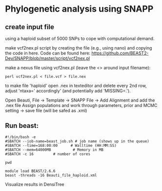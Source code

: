 # Phylogenetic analysis using SNAPP

## create input file

using a haploid subset of 5000 SNPs to cope with computational demand.

make vcf2nex.pl script by creating the file (e.g., using nano) and copying the code in here.
Code can be found here: https://github.com/BEAST2-Dev/SNAPP/blob/master/script/vcf2nex.pl

make a nexus file using vcf2nex.pl (leave the <> around input filename): 

```
perl vcf2nex.pl < file.vcf > file.nex
```

to make file 'haploid' open .nex in texteditor and delete every 2nd row, adjust 'ntaxa=' accordingly' (and potentially add 'MISSING=.'). 

Open Beauti, File -> Template -> SNAPP
File -> Add Alignment and add the .nex file 
Assign populations and work through parameters, prior and MCMC setting -> save file (will be safed as .xml) 

## Run beast:

```
#!/bin/bash -e
#SBATCH --job-name=beast_job.sh # job name (shows up in the queue)
#SBATCH --time=168:00:00      # Walltime (HH:MM:SS)
#SBATCH --mem=64000MB          # Memory in MB
#SBATCH -c 16         # number of cores

pwd

module load BEAST/2.6.6
beast -threads -16 Beauti_file_haploid.xml
```

Visualize results in DensiTree